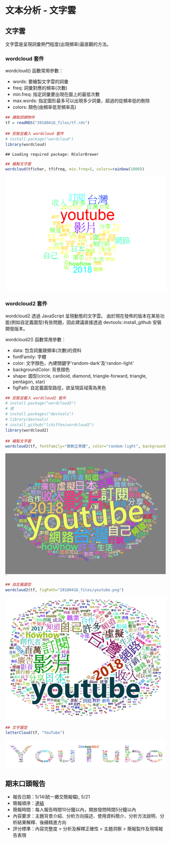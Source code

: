文本分析 - 文字雲
================

文字雲
------

文字雲是呈現詞彙熱門程度(出現頻率)最直觀的方法。

### wordcloud 套件

wordcloud() 函數常用參數：

-   words: 要繪製文字雲的詞彙
-   freq: 詞彙對應的頻率(次數)
-   min.freq: 指定詞彙要出現在圖上的最低次數
-   max.words: 指定圖形最多可以出現多少詞彙，超過的從頻率低的刪除
-   colors: 顏色(由頻率低至頻率高)

``` r
## 讀取詞頻物件
tf = readRDS("20180416_files/tf.rds")

## 安裝並載入 wordcloud 套件
# install.package("wordcloud")
library(wordcloud)
```

    ## Loading required package: RColorBrewer

``` r
## 繪製文字雲
wordcloud(tf$char, tf$freq, min.freq=5, colors=rainbow(1000))
```

![](20180416_files/figure-markdown_github/unnamed-chunk-1-1.png)

### wordcloud2 套件

wordcloud2 透過 JavaScript 呈現動態的文字雲。 由於現在發佈的版本在某些功能(例如自定義圖型)有些問題，因此建議直接透過 devtools::install\_github 安裝開發版本。

wordcloud2() 函數常用參數：

-   data: 包含詞彙跟頻率(次數)的資料
-   fontFamily: 字體
-   color: 文字顏色，內建關鍵字'random-dark'及'randon-light'
-   backgroundColor: 背景顏色
-   shape: 圖型(circle, cardioid, diamond, triangle-forward, triangle, pentagon, star)
-   figPath: 自定義圖型路徑，欲呈現區域需為黑色

``` r
## 安裝並載入 wordcloud2 套件
# install.package("wordcloud2")
# 或
# install.packages("devtools")
# library(devtools)
# install_github("lchiffon/wordcloud2")
library(wordcloud2)

## 繪製文字雲
wordcloud2(tf, fontFamily="微軟正黑體", color="random-light", backgroundColor="grey")
```

![](20180416_files/wordcloud.png)

``` r
## 自定義圖型
wordcloud2(tf, figPath="20180416_files/youtube.png")
```

![](20180416_files/wordcloud_youtube.png)

``` r
## 文字圖型
letterCloud(tf, "YouTube")
```

![](20180416_files/lettercloud_youtube.png)

期末口頭報告
------------

-   報告日期：5/14(統一繳交簡報檔), 5/21
-   簡報順序：[連結](https://docs.google.com/spreadsheets/d/1V448OuxTlP3pE7Byx8C6dQuOYpFiCm2O4KOyEozsyf8/edit?usp=sharing)
-   簡報時間：每人報告時間10分鐘以內，開放發問時間5分鐘以內
-   內容要求：主題背景介紹、分析方向描述、使用資料簡介、分析方法說明、分析結果解釋、後續精進方向
-   評分標準：內容完整度 &gt; 分析及解釋正確性 &gt; 主題洞察 &gt; 簡報製作及現場報告表現
